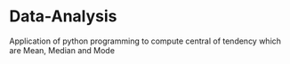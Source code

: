 # Data-Analysis
Application of python programming to compute central of tendency  which are Mean, Median and Mode
